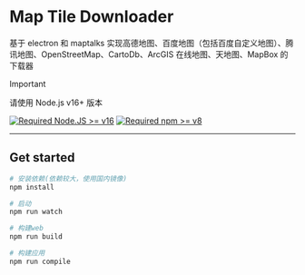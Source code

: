 # Map Tile Downloader

基于 electron 和 maptalks 实现高德地图、百度地图（包括百度自定义地图）、腾讯地图、OpenStreetMap、CartoDb、ArcGIS 在线地图、天地图、MapBox 的下载器

> [!Important]
>
> 请使用 Node.js v16+ 版本
>
> [![Required Node.JS >= v16](https://img.shields.io/static/v1?label=node&message=%3E=16.13&logo=node.js&color)](https://nodejs.org/about/releases/) [![Required npm >= v8](https://img.shields.io/static/v1?label=npm&message=%3E=8.1&logo=npm&color)](https://github.com/npm/cli/releases)

---

## Get started

```bash
# 安装依赖(依赖较大，使用国内镜像)
npm install

# 启动
npm run watch

# 构建web
npm run build

# 构建应用
npm run compile

```
